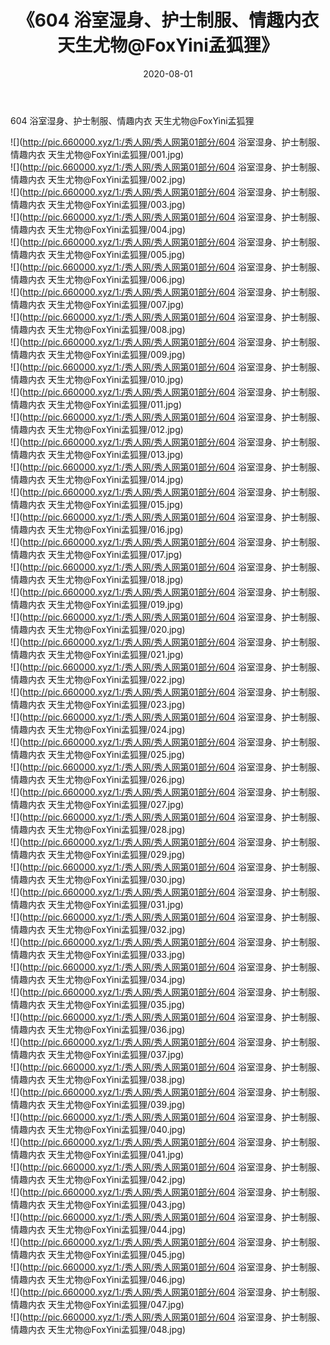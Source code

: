 ﻿---
layout: post
title:  《604 浴室湿身、护士制服、情趣内衣 天生尤物@FoxYini孟狐狸》
date:   2020-08-01
img: http://pic.660000.xyz/1:/秀人网/秀人网第01部分/604 浴室湿身、护士制服、情趣内衣 天生尤物@FoxYini孟狐狸/000.jpg
categories: [美女, 清纯, 唯美]
---

604 浴室湿身、护士制服、情趣内衣 天生尤物@FoxYini孟狐狸

  ![](http://pic.660000.xyz/1:/秀人网/秀人网第01部分/604 浴室湿身、护士制服、情趣内衣 天生尤物@FoxYini孟狐狸/001.jpg) <br> ![](http://pic.660000.xyz/1:/秀人网/秀人网第01部分/604 浴室湿身、护士制服、情趣内衣 天生尤物@FoxYini孟狐狸/002.jpg) <br> ![](http://pic.660000.xyz/1:/秀人网/秀人网第01部分/604 浴室湿身、护士制服、情趣内衣 天生尤物@FoxYini孟狐狸/003.jpg) <br> ![](http://pic.660000.xyz/1:/秀人网/秀人网第01部分/604 浴室湿身、护士制服、情趣内衣 天生尤物@FoxYini孟狐狸/004.jpg) <br> ![](http://pic.660000.xyz/1:/秀人网/秀人网第01部分/604 浴室湿身、护士制服、情趣内衣 天生尤物@FoxYini孟狐狸/005.jpg) <br> ![](http://pic.660000.xyz/1:/秀人网/秀人网第01部分/604 浴室湿身、护士制服、情趣内衣 天生尤物@FoxYini孟狐狸/006.jpg) <br> ![](http://pic.660000.xyz/1:/秀人网/秀人网第01部分/604 浴室湿身、护士制服、情趣内衣 天生尤物@FoxYini孟狐狸/007.jpg) <br> ![](http://pic.660000.xyz/1:/秀人网/秀人网第01部分/604 浴室湿身、护士制服、情趣内衣 天生尤物@FoxYini孟狐狸/008.jpg) <br> ![](http://pic.660000.xyz/1:/秀人网/秀人网第01部分/604 浴室湿身、护士制服、情趣内衣 天生尤物@FoxYini孟狐狸/009.jpg) <br> ![](http://pic.660000.xyz/1:/秀人网/秀人网第01部分/604 浴室湿身、护士制服、情趣内衣 天生尤物@FoxYini孟狐狸/010.jpg) <br> ![](http://pic.660000.xyz/1:/秀人网/秀人网第01部分/604 浴室湿身、护士制服、情趣内衣 天生尤物@FoxYini孟狐狸/011.jpg) <br> ![](http://pic.660000.xyz/1:/秀人网/秀人网第01部分/604 浴室湿身、护士制服、情趣内衣 天生尤物@FoxYini孟狐狸/012.jpg) <br> ![](http://pic.660000.xyz/1:/秀人网/秀人网第01部分/604 浴室湿身、护士制服、情趣内衣 天生尤物@FoxYini孟狐狸/013.jpg) <br> ![](http://pic.660000.xyz/1:/秀人网/秀人网第01部分/604 浴室湿身、护士制服、情趣内衣 天生尤物@FoxYini孟狐狸/014.jpg) <br> ![](http://pic.660000.xyz/1:/秀人网/秀人网第01部分/604 浴室湿身、护士制服、情趣内衣 天生尤物@FoxYini孟狐狸/015.jpg) <br> ![](http://pic.660000.xyz/1:/秀人网/秀人网第01部分/604 浴室湿身、护士制服、情趣内衣 天生尤物@FoxYini孟狐狸/016.jpg) <br> ![](http://pic.660000.xyz/1:/秀人网/秀人网第01部分/604 浴室湿身、护士制服、情趣内衣 天生尤物@FoxYini孟狐狸/017.jpg) <br> ![](http://pic.660000.xyz/1:/秀人网/秀人网第01部分/604 浴室湿身、护士制服、情趣内衣 天生尤物@FoxYini孟狐狸/018.jpg) <br> ![](http://pic.660000.xyz/1:/秀人网/秀人网第01部分/604 浴室湿身、护士制服、情趣内衣 天生尤物@FoxYini孟狐狸/019.jpg) <br> ![](http://pic.660000.xyz/1:/秀人网/秀人网第01部分/604 浴室湿身、护士制服、情趣内衣 天生尤物@FoxYini孟狐狸/020.jpg) <br> ![](http://pic.660000.xyz/1:/秀人网/秀人网第01部分/604 浴室湿身、护士制服、情趣内衣 天生尤物@FoxYini孟狐狸/021.jpg) <br> ![](http://pic.660000.xyz/1:/秀人网/秀人网第01部分/604 浴室湿身、护士制服、情趣内衣 天生尤物@FoxYini孟狐狸/022.jpg) <br> ![](http://pic.660000.xyz/1:/秀人网/秀人网第01部分/604 浴室湿身、护士制服、情趣内衣 天生尤物@FoxYini孟狐狸/023.jpg) <br> ![](http://pic.660000.xyz/1:/秀人网/秀人网第01部分/604 浴室湿身、护士制服、情趣内衣 天生尤物@FoxYini孟狐狸/024.jpg) <br> ![](http://pic.660000.xyz/1:/秀人网/秀人网第01部分/604 浴室湿身、护士制服、情趣内衣 天生尤物@FoxYini孟狐狸/025.jpg) <br> ![](http://pic.660000.xyz/1:/秀人网/秀人网第01部分/604 浴室湿身、护士制服、情趣内衣 天生尤物@FoxYini孟狐狸/026.jpg) <br> ![](http://pic.660000.xyz/1:/秀人网/秀人网第01部分/604 浴室湿身、护士制服、情趣内衣 天生尤物@FoxYini孟狐狸/027.jpg) <br> ![](http://pic.660000.xyz/1:/秀人网/秀人网第01部分/604 浴室湿身、护士制服、情趣内衣 天生尤物@FoxYini孟狐狸/028.jpg) <br> ![](http://pic.660000.xyz/1:/秀人网/秀人网第01部分/604 浴室湿身、护士制服、情趣内衣 天生尤物@FoxYini孟狐狸/029.jpg) <br> ![](http://pic.660000.xyz/1:/秀人网/秀人网第01部分/604 浴室湿身、护士制服、情趣内衣 天生尤物@FoxYini孟狐狸/030.jpg) <br> ![](http://pic.660000.xyz/1:/秀人网/秀人网第01部分/604 浴室湿身、护士制服、情趣内衣 天生尤物@FoxYini孟狐狸/031.jpg) <br> ![](http://pic.660000.xyz/1:/秀人网/秀人网第01部分/604 浴室湿身、护士制服、情趣内衣 天生尤物@FoxYini孟狐狸/032.jpg) <br> ![](http://pic.660000.xyz/1:/秀人网/秀人网第01部分/604 浴室湿身、护士制服、情趣内衣 天生尤物@FoxYini孟狐狸/033.jpg) <br> ![](http://pic.660000.xyz/1:/秀人网/秀人网第01部分/604 浴室湿身、护士制服、情趣内衣 天生尤物@FoxYini孟狐狸/034.jpg) <br> ![](http://pic.660000.xyz/1:/秀人网/秀人网第01部分/604 浴室湿身、护士制服、情趣内衣 天生尤物@FoxYini孟狐狸/035.jpg) <br> ![](http://pic.660000.xyz/1:/秀人网/秀人网第01部分/604 浴室湿身、护士制服、情趣内衣 天生尤物@FoxYini孟狐狸/036.jpg) <br> ![](http://pic.660000.xyz/1:/秀人网/秀人网第01部分/604 浴室湿身、护士制服、情趣内衣 天生尤物@FoxYini孟狐狸/037.jpg) <br> ![](http://pic.660000.xyz/1:/秀人网/秀人网第01部分/604 浴室湿身、护士制服、情趣内衣 天生尤物@FoxYini孟狐狸/038.jpg) <br> ![](http://pic.660000.xyz/1:/秀人网/秀人网第01部分/604 浴室湿身、护士制服、情趣内衣 天生尤物@FoxYini孟狐狸/039.jpg) <br> ![](http://pic.660000.xyz/1:/秀人网/秀人网第01部分/604 浴室湿身、护士制服、情趣内衣 天生尤物@FoxYini孟狐狸/040.jpg) <br> ![](http://pic.660000.xyz/1:/秀人网/秀人网第01部分/604 浴室湿身、护士制服、情趣内衣 天生尤物@FoxYini孟狐狸/041.jpg) <br> ![](http://pic.660000.xyz/1:/秀人网/秀人网第01部分/604 浴室湿身、护士制服、情趣内衣 天生尤物@FoxYini孟狐狸/042.jpg) <br> ![](http://pic.660000.xyz/1:/秀人网/秀人网第01部分/604 浴室湿身、护士制服、情趣内衣 天生尤物@FoxYini孟狐狸/043.jpg) <br> ![](http://pic.660000.xyz/1:/秀人网/秀人网第01部分/604 浴室湿身、护士制服、情趣内衣 天生尤物@FoxYini孟狐狸/044.jpg) <br> ![](http://pic.660000.xyz/1:/秀人网/秀人网第01部分/604 浴室湿身、护士制服、情趣内衣 天生尤物@FoxYini孟狐狸/045.jpg) <br> ![](http://pic.660000.xyz/1:/秀人网/秀人网第01部分/604 浴室湿身、护士制服、情趣内衣 天生尤物@FoxYini孟狐狸/046.jpg) <br> ![](http://pic.660000.xyz/1:/秀人网/秀人网第01部分/604 浴室湿身、护士制服、情趣内衣 天生尤物@FoxYini孟狐狸/047.jpg) <br> ![](http://pic.660000.xyz/1:/秀人网/秀人网第01部分/604 浴室湿身、护士制服、情趣内衣 天生尤物@FoxYini孟狐狸/048.jpg) <br>